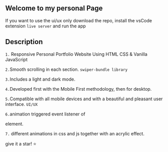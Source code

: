 ## Welcome to my personal Page

If you want to use the ui/ux only download the repo, install the vsCode extension `live server` and run the app

## Description

`1.` Responsive Personal Portfolio Website Using HTML CSS & Vanilla JavaScript

`2.`Smooth scrolling in each section. `swiper-bundle library`

`3.`Includes a light and dark mode.

`4.`Developed first with the Mobile First methodology, then for desktop.

`5.`Compatible with all mobile devices and with a beautiful and pleasant user interface. `UI/UX`

`6.`animation triggered event listener of <section> element.

`7.` different animations in css and js together with an acrylic effect.

give it a star! ⭐
